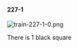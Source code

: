 #### 227-1
![train-227-1-0.png](https://github.com/lil-lab/nlvr/raw/master/nlvr/train/images/65/train-227-1-0.png "train-227-1-0.png")

There is 1 black square